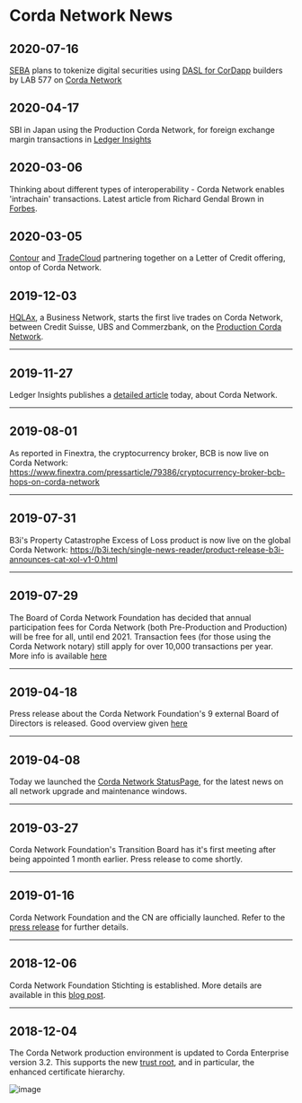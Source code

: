 # Corda Network News

## 2020-07-16

[SEBA](https://www.seba.swiss/) plans to tokenize digital securities using [DASL for CorDapp](https://lab577.io/wp-content/uploads/2020/05/DASL_for_CorDapp_Builders_and_Capital_Markets_Firms.pdf) builders by LAB 577 on [Corda Network](https://www.ledgerinsights.com/seba-tokenize-digital-securities-using-corda-network-dasl/)

## 2020-04-17

SBI in Japan using the Production Corda Network, for foreign exchange margin transactions in [Ledger Insights](https://www.ledgerinsights.com/sbi-enterprise-blockchain-corda-group-forex-transactions/)

## 2020-03-06

Thinking about different types of interoperability - Corda Network enables 'intrachain' transactions. Latest article from Richard Gendal Brown in [Forbes](https://www.forbes.com/sites/richardgendalbrown/2020/03/05/whipping-up-your-market-with-the-five-ingredients-of-interoperability/#73fa92bd7432).

## 2020-03-05

[Contour](https://www.contour.network/) and [TradeCloud](https://tradecloud.sg/) partnering together on a Letter of Credit offering, ontop of Corda Network.

## 2019-12-03

[HQLAx](https://www.hqla-x.com/), a Business Network, starts the first live trades on Corda Network, between Credit 
Suisse, UBS and Commerzbank, on the [Production Corda Network](https://www.ledgerinsights.com/blockchain-deutsche-borse-hqlax-commerzbank-credit-suisse-ubs-securities-lending/).

---

## 2019-11-27

Ledger Insights publishes a [detailed article](https://www.ledgerinsights.com/corda-network-enterprise-blockchain-interoperability/) 
today, about Corda Network.

---

## 2019-08-01 

As reported in Finextra, the cryptocurrency broker, BCB is now live on Corda Network:
https://www.finextra.com/pressarticle/79386/cryptocurrency-broker-bcb-hops-on-corda-network

---

## 2019-07-31

B3i's Property Catastrophe Excess of Loss product is now live on the global Corda Network:
https://b3i.tech/single-news-reader/product-release-b3i-announces-cat-xol-v1-0.html

---

## 2019-07-29

The Board of Corda Network Foundation has decided that annual participation fees for Corda Network (both Pre-Production and Production) will be free for all, until end 2021. Transaction fees (for those using the Corda Network notary) still apply for over 10,000 transactions per year. More info is available [here](/participation/membership-tiers)

---

## 2019-04-18

Press release about the Corda Network Foundation's 9 external Board of Directors is released. Good overview given [here](https://www.marketsmedia.com/corda-network-establishes-independent-governing-body/)

---

## 2019-04-08

Today we launched the [Corda Network StatusPage](https://cordanetwork.statuspage.io), for the latest news on all network upgrade and maintenance windows.

---

## 2019-03-27

Corda Network Foundation's Transition Board has it's first meeting after being appointed 1 month earlier. Press release to come shortly.

---

## 2019-01-16

Corda Network Foundation and the CN are officially launched. Refer to the [press release](https://www.r3.com/news/corda-network-launches-with-new-governing-foundation/) for further details.

---

## 2018-12-06

Corda Network Foundation Stichting is established. More details are available in this [blog post](https://medium.com/corda/the-birth-of-the-corda-network-foundation-55f346304780).

---

## 2018-12-04

The Corda Network production environment is updated to Corda Enterprise version 3.2. This supports the new [trust root](/trust-root/index), and in particular, the enhanced certificate hierarchy.

![image](https://docs.corda.net/head/_images/cert_structure_v3.png)

